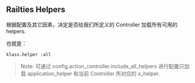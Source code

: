 ## Railties Helpers

根据配置及其它因素，决定是否给我们所定义的 Controller 加载所有可用的 helpers.

也就是：

```
klass.helper :all
```

> Note: 可通过 config.action_controller.include_all_helpers 进行配置只加载 application_helper 和当前 Controller 所对应的 x_helper.
